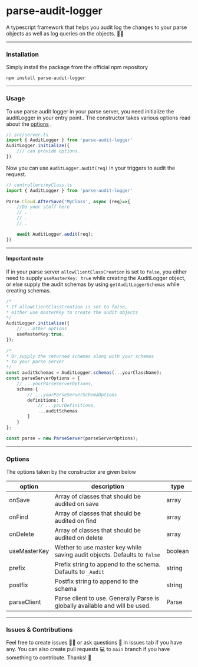 
# parse-audit-logger  

A typescript framework that helps you audit log the changes to your parse objects as well as log queries on the objects. 📕📖

---
###  Installation

Simply install the package from the official npm repository 

```
npm install parse-audit-logger
```
---

### Usage

To use parse audit logger in your parse server, you need initialize the auditLogger in your entry point..
The constructor takes various options read about the [options](#options) .

```ts
// src/server.ts
import { AuditLogger } from 'parse-audit-logger'
AuditLogger.initialize({
    /// can provide options. 
})
```

Now you can use `AuditLogger.audit(req)` in your triggers to audit the request.

```ts
// controllers/myClass.ts
import { AuditLogger } from 'parse-audit-logger'
    
Parse.Cloud.AfterSave('MyClass', async (req)=>{
    //Do your stuff here
    // .
    // .
    // .

    await AuditLogger.audit(req);
})
``` 

---

#### Important note

If in your parse server `allowClientClassCreation`  is set to `false`, you either need to supply `useMasterKey: true` while creating the AuditLogger object, or else supply the audit schemas by using `getAuditLoggerSchemas` while creating schemas.

```ts
/*
* If allowClientClassCreation is set to false,
* either use masterKey to create the audit objects
*/
AuditLogger.initialize({
    // ...other options
	useMasterKey:true,
});
	
/*
* Or,supply the returned schemas along with your schemas 
* to your parse server
*/ 
const auditSchemas = AuditLogger.schemas(...yourClassName);
const parseServerOptions = {
    // ...yourParseServerOptions,
    schema:{
        // ...yourParseServerSchemaOptions
        definitions: [
            // ...yourDefinitions,
            ...auditSchemas
        ]
    }
};

const parse = new ParseServer(parseServerOptions);
```

---

### Options 

The options taken by the constructor are given below

| option | description | type  |
|--|--|--|
| onSave | Array of classes that should be audited on save |array  |
| onFind | Array of classes that should be audited on find | array |
| onDelete | Array of classes that should be audited on delete | array|
| useMasterKey | Wether to use master key while saving audit objects. Defaults to `false` | boolean |
| prefix | Prefix string to append to the schema. Defaults to `_Audit`|string  |
| postfix | Postfix string to append to the schema | string |
| parseClient | Parse client to use. Generally Parse is globally available and will be used. | Parse  |

---

### Issues & Contributions

Feel free to create issues 😵‍💫 or ask questions 🤨 in issues tab if you have any. You can also create pull requests 💻 to `main` branch if you have something to contribute. Thanks! 🙏 